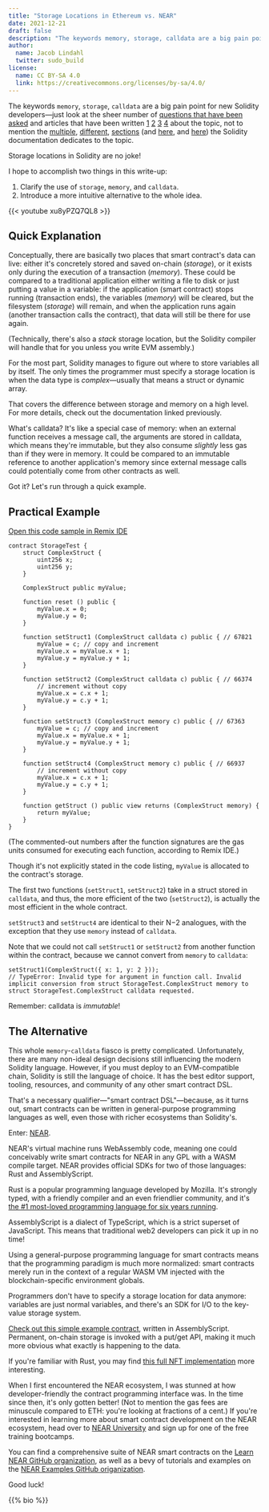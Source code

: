 ```yaml
---
title: "Storage Locations in Ethereum vs. NEAR"
date: 2021-12-21
draft: false
description: "The keywords memory, storage, calldata are a big pain point for new Solidity developers. How does NEAR compare?"
author:
  name: Jacob Lindahl
  twitter: sudo_build
license:
  name: CC BY-SA 4.0
  link: https://creativecommons.org/licenses/by-sa/4.0/
---
```


The keywords `memory`, `storage`, `calldata` are a big pain point for new Solidity developers&mdash;just look at the sheer number of [questions that have been asked](https://ethereum.stackexchange.com/questions/tagged/storage+solidity) and articles that have been written [1](https://www.geeksforgeeks.org/storage-vs-memory-in-solidity/) [2](https://solidity-by-example.org/data-locations/) [3](https://medium.com/coinmonks/ethereum-solidity-memory-vs-storage-which-to-use-in-local-functions-72b593c3703a) [4](https://dlt-repo.net/storage-vs-memory-vs-stack-in-solidity-ethereum/) about the topic, not to mention the [multiple](https://docs.soliditylang.org/en/latest/introduction-to-smart-contracts.html#storage-memory-and-the-stack), [different](https://docs.soliditylang.org/en/latest/types.html#data-location), [sections](https://docs.soliditylang.org/en/latest/internals/layout_in_storage.html) (and [here](https://docs.soliditylang.org/en/latest/internals/layout_in_memory.html), and [here](https://docs.soliditylang.org/en/latest/internals/layout_in_calldata.html)) the Solidity documentation dedicates to the topic.

Storage locations in Solidity are no joke!

I hope to accomplish two things in this write-up:

1. Clarify the use of `storage`, `memory`, and `calldata`.
1. Introduce a more intuitive alternative to the whole idea.

{{< youtube xu8yPZQ7QL8 >}}

## Quick Explanation

Conceptually, there are basically two places that smart contract's data can live: either it's concretely stored and saved on-chain (_storage_), or it exists only during the execution of a transaction (_memory_). These could be compared to a traditional application either writing a file to disk or just putting a value in a variable: if the application (smart contract) stops running (transaction ends), the variables (_memory_) will be cleared, but the filesystem (_storage_) will remain, and when the application runs again (another transaction calls the contract), that data will still be there for use again.

(Technically, there's also a _stack_ storage location, but the Solidity compiler will handle that for you unless you write EVM assembly.)

For the most part, Solidity manages to figure out where to store variables all by itself. The only times the programmer must specify a storage location is when the data type is _complex_&mdash;usually that means a struct or dynamic array.

That covers the difference between storage and memory on a high level. For more details, check out the documentation linked previously.

What's calldata? It's like a special case of memory: when an external function receives a message call, the arguments are stored in calldata, which means they're immutable, but they also consume _slightly_ less gas than if they were in memory. It could be compared to an immutable reference to another application's memory since external message calls could potentially come from other contracts as well.

Got it? Let's run through a quick example.

## Practical Example

[Open this code sample in Remix IDE](https://remix.ethereum.org/?gist=ac0bce6c2c3c59ab979de2b179ae1e55)

```solidity
contract StorageTest {
    struct ComplexStruct {
        uint256 x;
        uint256 y;
    }

    ComplexStruct public myValue;

    function reset () public {
        myValue.x = 0;
        myValue.y = 0;
    }

    function setStruct1 (ComplexStruct calldata c) public { // 67821
        myValue = c; // copy and increment
        myValue.x = myValue.x + 1;
        myValue.y = myValue.y + 1;
    }

    function setStruct2 (ComplexStruct calldata c) public { // 66374
        // increment without copy
        myValue.x = c.x + 1;
        myValue.y = c.y + 1;
    }

    function setStruct3 (ComplexStruct memory c) public { // 67363
        myValue = c; // copy and increment
        myValue.x = myValue.x + 1;
        myValue.y = myValue.y + 1;
    }

    function setStruct4 (ComplexStruct memory c) public { // 66937
        // increment without copy
        myValue.x = c.x + 1;
        myValue.y = c.y + 1;
    }

    function getStruct () public view returns (ComplexStruct memory) {
        return myValue;
    }
}
```

(The commented-out numbers after the function signatures are the gas units consumed for executing each function, according to Remix IDE.)

Though it's not explicitly stated in the code listing, `myValue` is allocated to the contract's storage.

The first two functions (`setStruct1`, `setStruct2`) take in a struct stored in `calldata`, and thus, the more efficient of the two (`setStruct2`), is actually the most efficient in the whole contract.

`setStruct3` and `setStruct4` are identical to their N&minus;2 analogues, with the exception that they use `memory` instead of `calldata`.

Note that we could not call `setStruct1` or `setStruct2` from another function within the contract, because we cannot convert from `memory` to `calldata`:

```solidity
setStruct1(ComplexStruct({ x: 1, y: 2 }));
// TypeError: Invalid type for argument in function call. Invalid implicit conversion from struct StorageTest.ComplexStruct memory to struct StorageTest.ComplexStruct calldata requested.
```

Remember: calldata is _immutable_!

## The Alternative

This whole `memory`-`calldata` fiasco is pretty complicated. Unfortunately, there are many non-ideal design decisions still influencing the modern Solidity language. However, if you must deploy to an EVM-compatible chain, Solidity is still the language of choice. It has the best editor support, tooling, resources, and community of any other smart contract DSL.

That's a necessary qualifier&mdash;"smart contract DSL"&mdash;because, as it turns out, smart contracts can be written in general-purpose programming languages as well, even those with richer ecosystems than Solidity's.

Enter: [NEAR](https://near.org).

NEAR's virtual machine runs WebAssembly code, meaning one could conceivably write smart contracts for NEAR in any GPL with a WASM compile target. NEAR provides official SDKs for two of those languages: Rust and AssemblyScript.

Rust is a popular programming language developed by Mozilla. It's strongly typed, with a friendly compiler and an even friendlier community, and it's [the #1 most-loved programming language for six years running](https://insights.stackoverflow.com/survey/2021#technology-most-loved-dreaded-and-wanted).

AssemblyScript is a dialect of TypeScript, which is a strict superset of JavaScript. This means that traditional web2 developers can pick it up in no time!

Using a general-purpose programming language for smart contracts means that the programming paradigm is much more normalized: smart contracts merely run in the context of a regular WASM VM injected with the blockchain-specific environment globals.

Programmers don't have to specify a storage location for data anymore: variables are just normal variables, and there's an SDK for I/O to the key-value storage system.

[Check out this simple example contract](https://github.com/near-examples/counter/blob/master/assembly/main.ts), written in AssemblyScript. Permanent, on-chain storage is invoked with a put/get API, making it much more obvious what exactly is happening to the data.

If you're familiar with Rust, you may find [this full NFT implementation](https://github.com/near-examples/NFT/blob/master/nft/src/lib.rs) more interesting.

When I first encountered the NEAR ecosystem, I was stunned at how developer-friendly the contract programming interface was. In the time since then, it's only gotten better! (Not to mention the gas fees are minuscule compared to ETH: you're looking at fractions of a cent.) If you're interested in learning more about smart contract development on the NEAR ecosystem, head over to [NEAR University](https://www.near.university/) and sign up for one of the free training bootcamps.

You can find a comprehensive suite of NEAR smart contracts on the [Learn NEAR GitHub organization](https://github.com/Learn-NEAR), as well as a bevy of tutorials and examples on the [NEAR Examples GitHub origanization](https://github.com/near-examples).

Good luck!

{{% bio %}}
